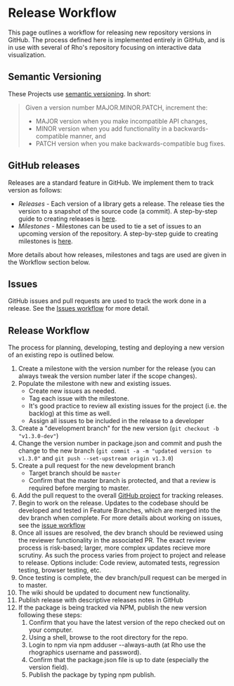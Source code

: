 # Release Workflow

This page outlines a workflow for releasing new repository versions in GitHub. The process defined here is implemented entirely in GitHub, and is in use with several of Rho's repository focusing on interactive data visualization. 

## Semantic Versioning
These Projects use [semantic versioning](http://semver.org/). In short: 

> Given a version number MAJOR.MINOR.PATCH, increment the:
> 
> - MAJOR version when you make incompatible API changes,
> - MINOR version when you add functionality in a backwards-compatible manner, and
> - PATCH version when you make backwards-compatible bug fixes.

## GitHub releases
Releases are a standard feature in GitHub. We implement them to track version as follows: 
- _Releases_ - Each version of a library gets a release. The release ties the version to a snapshot of the source code (a commit). A step-by-step guide to creating releases is [here](https://help.github.com/articles/creating-releases/). 
- _Milestones_  - Milestones can be used to tie a set of issues to an upcoming version of the repository. A step-by-step guide to creating milestones is [here](https://help.github.com/articles/creating-and-editing-milestones-for-issues-and-pull-requests/).

More details about how releases, milestones and tags are used are given in the Workflow section below. 

## Issues
GitHub issues and pull requests are used to track the work done in a release. See the [Issues workflow](https://github.com/RhoInc/open-source-handbook/blob/master/workflow/issues/README.md) for more detail.

## Release Workflow
The process for planning, developing, testing and deploying a new version of an existing repo is outlined below. 

1. Create a milestone with the version number for the release (you can always tweak the version number later if the scope changes). 
2. Populate the milestone with new and existing issues. 
   - Create new issues as needed. 
   - Tag each issue with the milestone.
   - It's good practice to review all existing issues for the project (i.e. the backlog) at this time as well.
   - Assign all issues to be included in the release to a developer
3. Create a "development branch" for the new version (`git checkout -b "v1.3.0-dev"`)
4. Change the version number in package.json and commit and push the change to the new branch (`git commit -a -m "updated version to v1.3.0"` and `git push --set-upstream origin v1.3.0`)
5. Create a pull request for the new development branch
   - Target branch should be `master`
   - Confirm that the master branch is protected, and that a review is required before merging to master. 
6. Add the pull request to the overall [GitHub project](https://github.com/orgs/RhoInc/projects/1) for tracking releases.
7. Begin to work on the release. Updates to the codebase should be developed and tested in Feature Branches, which are merged into the dev branch when complete. For more details about working on issues, see the [issue workflow](https://github.com/RhoInc/open-source-handbook/blob/master/workflow/issues/README.md)
7. Once all issues are resolved, the dev branch should be reviewed using the reviewer functionality in the associated PR. The exact review process is risk-based; larger, more complex updates recieve more scrutiny. As such the process varies from project to project and release to release. Options include: Code review, automated tests, regression testing, browser testing, etc.
8. Once testing is complete, the dev branch/pull request can be merged in to master. 
9. The wiki should be updated to document new functionality. 
10. Publish release with descriptive releases notes in GitHub
11. If the package is being tracked via NPM, publish the new version following these steps:  
     1. Confirm that you have the latest version of the repo checked out on your computer.
     2. Using a shell, browse to the root directory for the repo.
     3. Login to npm via npm adduser --always-auth (at Rho use the rhographics username and password).
     4. Confirm that the package.json file is up to date (especially the version field).
     5. Publish the package by typing npm publish.
